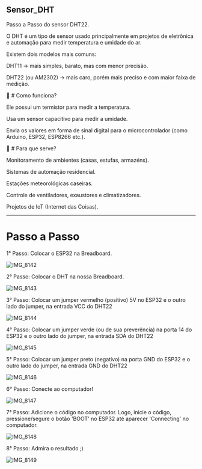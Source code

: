 ## Sensor_DHT
Passo a Passo do sensor DHT22.



O DHT é um tipo de sensor usado principalmente em projetos de eletrônica e automação para medir temperatura e umidade do ar.

Existem dois modelos mais comuns:

DHT11 → mais simples, barato, mas com menor precisão.

DHT22 (ou AM2302) → mais caro, porém mais preciso e com maior faixa de medição.

🔹 # Como funciona?

Ele possui um termistor para medir a temperatura.

Usa um sensor capacitivo para medir a umidade.

Envia os valores em forma de sinal digital para o microcontrolador (como Arduino, ESP32, ESP8266 etc.).

🔹 # Para que serve?

Monitoramento de ambientes (casas, estufas, armazéns).

Sistemas de automação residencial.

Estações meteorológicas caseiras.

Controle de ventiladores, exaustores e climatizadores.

Projetos de IoT (Internet das Coisas).

---
# Passo a Passo 

1° Passo: Colocar o ESP32 na Breadboard.

![IMG_8142](https://github.com/user-attachments/assets/06204a1c-8d86-4c67-9d75-b48fd1081c74)

2° Passo: Colocar o DHT na nossa Breadboard.

![IMG_8143](https://github.com/user-attachments/assets/1d3f1d9a-292e-4f30-b68c-b4c12f429c74)

3° Passo: Colocar um jumper vermelho (positivo) 5V no ESP32 e o outro lado do jumper, na entrada VCC do DHT22

![IMG_8144](https://github.com/user-attachments/assets/aac7c64a-4a84-46c1-a25f-ce695a23cc35)

4° Passo: Colocar um jumper verde (ou de sua preverência) na porta 14 do ESP32 e o outro lado do jumper, na entrada SDA do DHT22

![IMG_8145](https://github.com/user-attachments/assets/a23fd112-c0c3-481f-9545-e97f7823c9ef)

5° Passo: Colocar um jumper preto (negativo) na porta GND do ESP32 e o outro lado do jumper, na entrada GND do DHT22

![IMG_8146](https://github.com/user-attachments/assets/b9cae7ea-00c7-4d21-9c42-88c16ea82690)

6° Passo: Conecte ao computador!

![IMG_8147](https://github.com/user-attachments/assets/f31c78da-ae13-43b0-a15d-f69502b4c0a2)

7° Passo: Adicione o código no computador. Logo, inicie o código, pressione/segure o botão 'BOOT' no ESP32 até aparecer 'Connecting' no computador.

![IMG_8148](https://github.com/user-attachments/assets/3a95a6b8-022f-4f22-8889-b0eff89cf36b)

8° Passo: Admira o resultado ;)

![IMG_8149](https://github.com/user-attachments/assets/745698e9-38c2-4353-b789-ebd87fd142b1)
